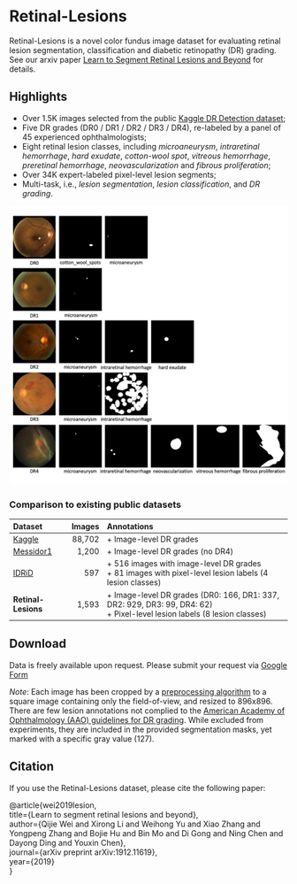 # Retinal-Lesions

Retinal-Lesions is a novel color fundus image dataset for evaluating retinal lesion segmentation, classification and diabetic retinopathy (DR) grading. See our arxiv paper [Learn to Segment Retinal Lesions and Beyond](https://arxiv.org/abs/1912.11619) for details.

## Highlights

+ Over 1.5K images selected from the public [Kaggle DR Detection dataset](https://www.kaggle.com/c/diabetic-retinopathy-detection);
+ Five DR grades (DR0 / DR1 / DR2 / DR3 / DR4), re-labeled by a panel of 45 experienced ophthalmologists;
+ Eight retinal lesion classes, including *microaneurysm*, *intraretinal hemorrhage*, *hard exudate*, *cotton-wool spot*, *vitreous hemorrhage*, *preretinal hemorrhage*, *neovascularization* and *fibrous proliferation*;
+ Over 34K expert-labeled pixel-level lesion segments;
+ Multi-task, i.e., *lesion segmentation*, *lesion classification*, and *DR grading*.


![examples](examples.png)


### Comparison to existing public datasets

| Dataset         | Images  | Annotations |
| :--             | --:     | :--   |
| [Kaggle](https://www.kaggle.com/c/diabetic-retinopathy-detection)          | 88,702  | + Image-level DR grades |
| [Messidor1](http://www.adcis.net/en/third-party/messidor/)       | 1,200   | + Image-level DR grades (no DR4) |
| [IDRiD](https://idrid.grand-challenge.org/Data/)  | 597     | + 516 images with image-level DR grades <br> + 81 images with pixel-level lesion labels (4 lesion classes) |
| **Retinal-Lesions** | 1,593   | + Image-level DR grades (DR0: 166, DR1: 337, DR2: 929, DR3: 99, DR4: 62) <br> + Pixel-level lesion labels (8 lesion classes) |



## Download

Data is freely available upon request. Please submit your request via [Google Form](https://docs.google.com/forms/d/1qQdfxjK6igFopdAVu4Eagc-fRRYhK2Tja0fuyRXi8Z8)

*Note*: Each image has been cropped by a [preprocessing algorithm](https://doi.org/10.1007/978-3-030-05710-7_42) to a square image containing only the field-of-view, and resized to 896x896. There are few lesion annotations not complied to the [American Academy of Ophthalmology (AAO) guidelines for DR grading](https://www.aao.org/preferred-practice-pattern/diabetic-retinopathy-ppp-updated-2017). While excluded from experiments, they are included in the provided segmentation masks, yet marked with a specific gray value (127). 



## Citation

If you use the Retinal-Lesions dataset, please cite the following paper:

@article{wei2019lesion,  
  title={Learn to segment retinal lesions and beyond},  
  author={Qijie Wei and Xirong Li and Weihong Yu and Xiao Zhang and Yongpeng Zhang and Bojie Hu and Bin Mo and Di Gong and Ning Chen and Dayong Ding and Youxin Chen},  
  journal={arXiv preprint arXiv:1912.11619},  
  year={2019}  
}
